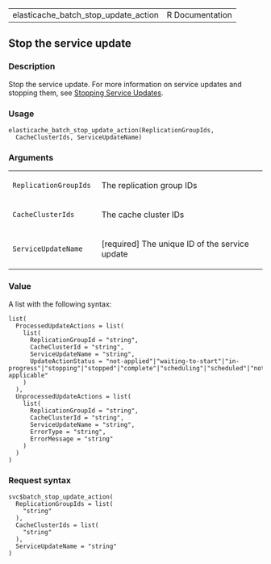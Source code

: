 <table style="width: 100%;">
<tbody>
<tr class="odd">
<td>elasticache_batch_stop_update_action</td>
<td style="text-align: right;">R Documentation</td>
</tr>
</tbody>
</table>

## Stop the service update

### Description

Stop the service update. For more information on service updates and
stopping them, see [Stopping Service
Updates](https://docs.aws.amazon.com/AmazonElastiCache/latest/red-ug/).

### Usage

    elasticache_batch_stop_update_action(ReplicationGroupIds,
      CacheClusterIds, ServiceUpdateName)

### Arguments

<table>
<colgroup>
<col style="width: 35%" />
<col style="width: 65%" />
</colgroup>
<tbody>
<tr class="odd">
<td><code
id="elasticache_batch_stop_update_action_:_ReplicationGroupIds">ReplicationGroupIds</code></td>
<td><p>The replication group IDs</p></td>
</tr>
<tr class="even">
<td><code
id="elasticache_batch_stop_update_action_:_CacheClusterIds">CacheClusterIds</code></td>
<td><p>The cache cluster IDs</p></td>
</tr>
<tr class="odd">
<td><code
id="elasticache_batch_stop_update_action_:_ServiceUpdateName">ServiceUpdateName</code></td>
<td><p>[required] The unique ID of the service update</p></td>
</tr>
</tbody>
</table>

### Value

A list with the following syntax:

    list(
      ProcessedUpdateActions = list(
        list(
          ReplicationGroupId = "string",
          CacheClusterId = "string",
          ServiceUpdateName = "string",
          UpdateActionStatus = "not-applied"|"waiting-to-start"|"in-progress"|"stopping"|"stopped"|"complete"|"scheduling"|"scheduled"|"not-applicable"
        )
      ),
      UnprocessedUpdateActions = list(
        list(
          ReplicationGroupId = "string",
          CacheClusterId = "string",
          ServiceUpdateName = "string",
          ErrorType = "string",
          ErrorMessage = "string"
        )
      )
    )

### Request syntax

    svc$batch_stop_update_action(
      ReplicationGroupIds = list(
        "string"
      ),
      CacheClusterIds = list(
        "string"
      ),
      ServiceUpdateName = "string"
    )
